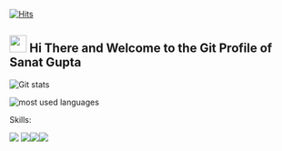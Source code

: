 [![Hits](https://hits.seeyoufarm.com/api/count/incr/badge.svg?url=https%3A%2F%2Fgithub.com%2Fsanatg&count_bg=%2379C83D&title_bg=%23555555&icon=&icon_color=%23E7E7E7&title=Profile+views&edge_flat=false)](https://hits.seeyoufarm.com)

## <img src="https://raw.githubusercontent.com/MartinHeinz/MartinHeinz/master/wave.gif" width="30px"> Hi There and Welcome to the Git Profile of Sanat Gupta  

![Git stats](https://github-readme-stats.vercel.app/api?username=sanatg&count_private=true)

![most used languages](https://github-readme-stats.vercel.app/api/top-langs/?username=sanatg&layout=compact)

Skills:

<img src="https://img.shields.io/badge/Dart-0175C2?style=for-the-badge&logo=dart&logoColor=white">  <img src="https://img.shields.io/badge/Python-3776AB?style=for-the-badge&logo=python&logoColor=white"><img src="https://img.shields.io/badge/Flask-000000?style=for-the-badge&logo=flask&logoColor=white"><img src="https://img.shields.io/badge/JavaScript-323330?style=for-the-badge&logo=javascript&logoColor=F7DF1E">  

<!---
sanatg/sanatg is a ✨ special ✨ repository because its `README.md` (this file) appears on your GitHub profile.
You can click the Preview link to take a look at your changes.
--->
